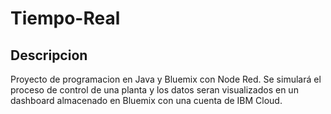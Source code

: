 # Tiempo-Real

## Descripcion
Proyecto de programacion en Java y Bluemix con Node Red. Se simulará el proceso de control de una planta y los datos seran visualizados en un dashboard almacenado en Bluemix con una cuenta de IBM Cloud. 



